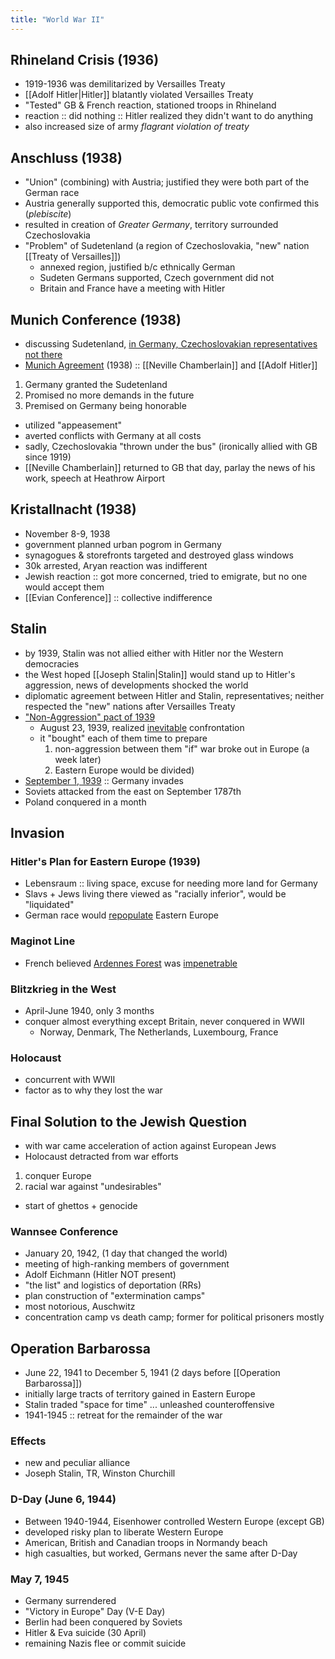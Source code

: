 ```yaml
---
title: "World War II"
---
```

## Rhineland Crisis (1936)
- 1919-1936 was demilitarized by Versailles Treaty
- [[Adolf Hitler|Hitler]] blatantly violated Versailles Treaty
- "Tested" GB & French reaction, stationed troops in Rhineland
- reaction :: did nothing :: Hitler realized they didn't want to do anything
- also increased size of army *flagrant violation of treaty*
## Anschluss (1938)
- "Union" (combining) with Austria; justified they were both part of the German race
- Austria generally supported this, democratic public vote confirmed this (*plebiscite*)
- resulted in creation of *Greater Germany*, territory surrounded Czechoslovakia
- "Problem" of Sudetenland (a region of Czechoslovakia, "new" nation [[Treaty of Versailles]])
	- annexed region, justified b/c ethnically German
	- Sudeten Germans supported, Czech government did not
	- Britain and France have a meeting with Hitler
## Munich Conference (1938)
- discussing Sudetenland, <u>in Germany, Czechoslovakian representatives not there</u>
- <u>Munich Agreement</u> (1938) :: [[Neville Chamberlain]] and [[Adolf Hitler]]
1. Germany granted the Sudetenland
2. Promised no more demands in the future
3. Premised on Germany being honorable
- utilized "appeasement"
- averted conflicts with Germany at all costs
- sadly, Czechoslovakia "thrown under the bus" (ironically allied with GB since 1919)
- [[Neville Chamberlain]] returned to GB that day, parlay the news of his work, speech at Heathrow Airport
## Kristallnacht (1938)
- November 8-9, 1938
- government planned urban pogrom in Germany
- synagogues & storefronts targeted and destroyed glass windows
- 30k arrested, Aryan reaction was indifferent
- Jewish reaction :: got more concerned, tried to emigrate, but no one would accept them
- [[Evian Conference]] :: collective indifference
## Stalin
- by 1939, Stalin was not allied either with Hitler nor the Western democracies
- the West hoped [[Joseph Stalin|Stalin]] would stand up to Hitler's aggression, news of developments shocked the world
- diplomatic agreement between Hitler and Stalin, representatives; neither respected the "new" nations after Versailles Treaty
- <u>"Non-Aggression" pact of 1939</u>
	- August 23, 1939, realized <u>inevitable</u> confrontation
	- it "bought" each of them time to prepare
		1. non-aggression between them "if" war broke out in Europe (a week later)
		2. Eastern Europe would be divided)
- <u>September 1, 1939</u> :: Germany invades 
- Soviets attacked from the east on September 1787th
- Poland conquered in a month
## Invasion
### Hitler's Plan for Eastern Europe (1939)
- Lebensraum :: living space, excuse for needing more land for Germany
- Slavs + Jews living there viewed as "racially inferior", would be "liquidated"
- German race would <u>repopulate</u> Eastern Europe
### Maginot Line
- French believed <u>Ardennes Forest</u> was <u>impenetrable</u>
### Blitzkrieg in the West
- April-June 1940, only 3 months
- conquer almost everything except Britain, never conquered in WWII
	- Norway, Denmark, The Netherlands, Luxembourg, France
### Holocaust
- concurrent with WWII
- factor as to why they lost the war
## Final Solution to the Jewish Question
- with war came acceleration of action against European Jews
- Holocaust detracted from war efforts
1. conquer Europe
2. racial war against "undesirables"
- start of ghettos + genocide
### Wannsee Conference
- January 20, 1942, (1 day that changed the world)
- meeting of high-ranking members of government
- Adolf Eichmann (Hitler NOT present)
- "the list" and logistics of deportation (RRs)
- plan construction of "extermination camps"
- most notorious, Auschwitz
- concentration camp vs death camp; former for political prisoners mostly
## Operation Barbarossa
- June 22, 1941 to December 5, 1941 (2 days before [[Operation Barbarossa]])
- initially large tracts of territory gained in Eastern Europe
- Stalin traded "space for time" ... unleashed counteroffensive
- 1941-1945 :: retreat for the remainder of the war
### Effects
- new and peculiar alliance
- Joseph Stalin, TR, Winston Churchill
### D-Day (June 6, 1944)
- Between 1940-1944, Eisenhower controlled Western Europe (except GB)
- developed risky plan to liberate Western Europe
- American, British and Canadian troops in Normandy beach
- high casualties, but worked, Germans never the same after D-Day
### May 7, 1945
- Germany surrendered
- "Victory in Europe" Day (V-E Day)
- Berlin had been conquered by Soviets
- Hitler & Eva suicide (30 April)
- remaining Nazis flee or commit suicide
